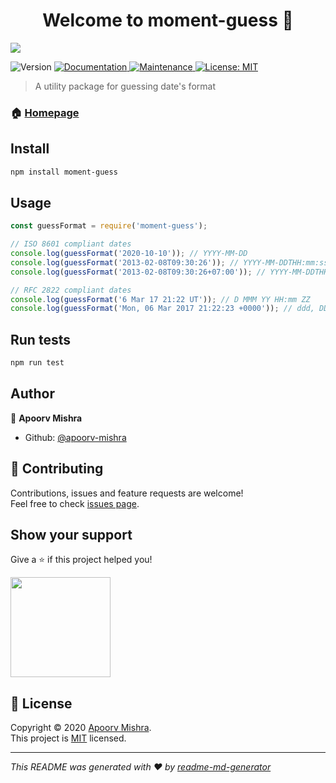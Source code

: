 <h1 align="center">Welcome to moment-guess 👋</h1>
<img src="https://github.com/apoorv-mishra/moment-guess/blob/master/logo.png" />
<p>
  <img alt="Version" src="https://img.shields.io/badge/version-1.0.0-blue.svg?cacheSeconds=2592000" />
  <a href="https://github.com/apoorv-mishra/moment-guess#readme" target="_blank">
    <img alt="Documentation" src="https://img.shields.io/badge/documentation-yes-brightgreen.svg" />
  </a>
  <a href="https://github.com/apoorv-mishra/moment-guess/graphs/commit-activity" target="_blank">
    <img alt="Maintenance" src="https://img.shields.io/badge/Maintained%3F-yes-green.svg" />
  </a>
  <a href="https://github.com/apoorv-mishra/moment-guess/blob/master/LICENSE" target="_blank">
    <img alt="License: MIT" src="https://img.shields.io/github/license/apoorv-mishra/moment-guess" />
  </a>
</p>

> A utility package for guessing date's format

### 🏠 [Homepage](https://github.com/apoorv-mishra/moment-guess#readme)

## Install

```sh
npm install moment-guess
```

## Usage
```javascript
const guessFormat = require('moment-guess');

// ISO 8601 compliant dates
console.log(guessFormat('2020-10-10')); // YYYY-MM-DD
console.log(guessFormat('2013-02-08T09:30:26')); // YYYY-MM-DDTHH:mm:ss
console.log(guessFormat('2013-02-08T09:30:26+07:00')); // YYYY-MM-DDTHH:mm:ssZ

// RFC 2822 compliant dates
console.log(guessFormat('6 Mar 17 21:22 UT')); // D MMM YY HH:mm ZZ
console.log(guessFormat('Mon, 06 Mar 2017 21:22:23 +0000')); // ddd, DD MMM YYYY HH:mm:ss ZZ
```

## Run tests

```sh
npm run test
```

## Author

👤 **Apoorv Mishra**

* Github: [@apoorv-mishra](https://github.com/apoorv-mishra)

## 🤝 Contributing

Contributions, issues and feature requests are welcome!<br />Feel free to check [issues page](https://github.com/apoorv-mishra/moment-guess/issues). 

## Show your support

Give a ⭐️ if this project helped you!

<a href="https://www.patreon.com/apoorvmishra">
  <img src="https://c5.patreon.com/external/logo/become_a_patron_button@2x.png" width="160">
</a>

## 📝 License

Copyright © 2020 [Apoorv Mishra](https://github.com/apoorv-mishra).<br />
This project is [MIT](https://github.com/apoorv-mishra/moment-guess/blob/master/LICENSE) licensed.

***
_This README was generated with ❤️ by [readme-md-generator](https://github.com/kefranabg/readme-md-generator)_
